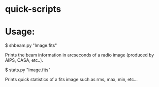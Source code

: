 # quick-scripts

# Usage: 

$ shbeam.py "Image.fits"   

Prints the beam information in arcseconds of a radio image (produced by AIPS, CASA, etc..). 

$ stats.py "Image.fits"

Prints quick statistics of a fits image such as rms, max, min, etc... 
